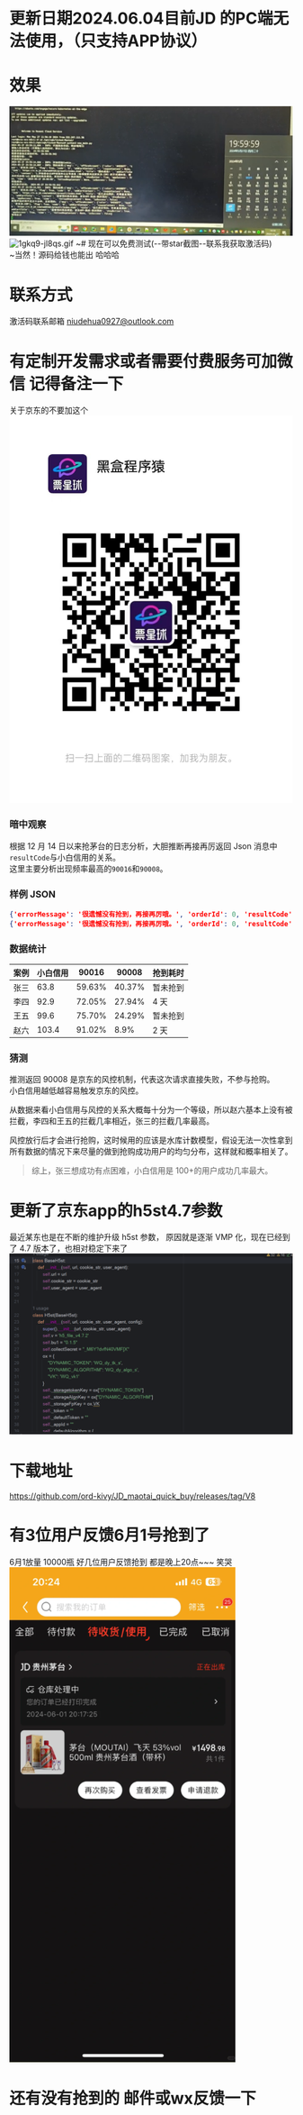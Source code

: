 # 更新日期2024.06.04目前JD 的PC端无法使用，（只支持APP协议）
# 效果
![img.png](xg%2Fimg.png)
![1gkq9-jl8qs.gif](xg%2F1gkq9-jl8qs.gif)
~# 现在可以免费测试(--带star截图--联系我获取激活码)  
~当然！源码给钱也能出 哈哈哈
# 联系方式
激活码联系邮箱 niudehua0927@outlook.com 

# 有定制开发需求或者需要付费服务可加微信  记得备注一下  
关于京东的不要加这个
![img.png](img.png)

### 暗中观察

根据 12 月 14 日以来抢茅台的日志分析，大胆推断再接再厉返回 Json 消息中`resultCode`与小白信用的关系。  
这里主要分析出现频率最高的`90016`和`90008`。

### 样例 JSON

```json
{'errorMessage': '很遗憾没有抢到，再接再厉哦。', 'orderId': 0, 'resultCode': 90016, 'skuId': 0, 'success': False}
{'errorMessage': '很遗憾没有抢到，再接再厉哦。', 'orderId': 0, 'resultCode': 90008, 'skuId': 0, 'success': False}
```

### 数据统计

| 案例 | 小白信用 | 90016  | 90008  | 抢到耗时 |
| ---- | -------- | ------ | ------ | -------- |
| 张三 | 63.8     | 59.63% | 40.37% | 暂未抢到 |
| 李四 | 92.9     | 72.05% | 27.94% | 4 天     |
| 王五 | 99.6     | 75.70% | 24.29% | 暂未抢到 |
| 赵六 | 103.4    | 91.02% | 8.9%   | 2 天     |

### 猜测

推测返回 90008 是京东的风控机制，代表这次请求直接失败，不参与抢购。  
小白信用越低越容易触发京东的风控。

从数据来看小白信用与风控的关系大概每十分为一个等级，所以赵六基本上没有被拦截，李四和王五的拦截几率相近，张三的拦截几率最高。

风控放行后才会进行抢购，这时候用的应该是水库计数模型，假设无法一次性拿到所有数据的情况下来尽量的做到抢购成功用户的均匀分布，这样就和概率相关了。

> 综上，张三想成功有点困难，小白信用是 100+的用户成功几率最大。


# 更新了京东app的h5st4.7参数
最近某东也是在不断的维护升级 h5st 参数， 原因就是逐渐 VMP 化，现在已经到了 4.7 版本了，也相对稳定下来了
![img_1.png](img_1.png)


# 下载地址  
https://github.com/ord-kivy/JD_maotai_quick_buy/releases/tag/V8

# 有3位用户反馈6月1号抢到了
6月1放量 10000瓶 好几位用户反馈抢到 
都是晚上20点~~~ 笑哭
![抢到截图.png](抢到截图.png)

# 还有没有抢到的  邮件或wx反馈一下

